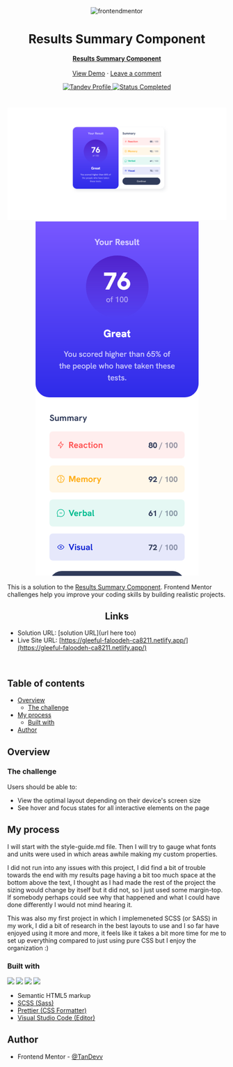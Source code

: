<div id="top"></div>

<div align="center">

  <img src="https://www.frontendmentor.io/static/images/logo-mobile.svg" alt="frontendmentor" width="80">

  <h1 align="center">Results Summary Component</h1>
  <p align="center">
    <a href="https://www.frontendmentor.io/challenges/results-summary-component-CE_K6s0maV"><strong>Results Summary Component</strong></a>
    <br />
    <br />
    <a href="https://gleeful-faloodeh-ca8211.netlify.app/">View Demo</a>
    ·
    <a href="my solution link here" target="_blank">Leave a comment</a>
  </p>
</div>

<!-- Badges -->
<div align="center">
  <!-- Profile -->
  <a href="https://www.frontendmentor.io/profile/TanDevv">
  <img src="https://img.shields.io/badge/LIAM_%7C_Tandev-FFE5B4?style=for-the-badge&logo=Frontend+Mentor&logoColor=%233F54A3" alt="Tandev Profile">
  </a>
  <!-- Status -->
    <a href="#">    
    <img src="https://img.shields.io/badge/Status-Completed-brightgreen?style=for-the-badge" alt="Status Completed">
  </a>

</div>

#

<div align="center">

![](assets/images/desktop.png)
![](assets/images/mobile.png)

</div>

This is a solution to the [Results Summary Component](https://www.frontendmentor.io/challenges/results-summary-component-CE_K6s0maV). Frontend Mentor challenges help you improve your coding skills by building realistic projects.

<h2 align="center">Links</h2>

- Solution URL: [solution URL](url here too)
- Live Site URL: [https://gleeful-faloodeh-ca8211.netlify.app/](https://gleeful-faloodeh-ca8211.netlify.app/)

<br>

## Table of contents

- [Overview](#overview)
  - [The challenge](#the-challenge)
- [My process](#my-process)
  - [Built with](#built-with)
- [Author](#author)

## Overview

### The challenge

Users should be able to:

- View the optimal layout depending on their device's screen size
- See hover and focus states for all interactive elements on the page

## My process

I will start with the style-guide.md file. Then I will try to gauge what fonts and units were used in which areas awhile making my custom properties.

I did not run into any issues with this project, I did find a bit of trouble towards the end with my results page having a bit too much space at the bottom above the text, I thought as I had made the rest of the project the sizing would change by itself but it did not, so I just used some margin-top. If somebody perhaps could see why that happened and what I could have done differently I would not mind hearing it.

This was also my first project in which I implemeneted SCSS (or SASS) in my work, I did a bit of research in the best layouts to use and I so far have enjoyed using it more and more, it feels like it takes a bit more time for me to set up everything compared to just using pure CSS but I enjoy the organization :)

### Built with

<!-- Badges -->

![](https://img.shields.io/badge/HTML5-E34F26?style=for-the-badge&logo=html5&logoColor=white)
![](https://img.shields.io/badge/SCSS-blue?style=for-the-badge&logo=Sass)
![](https://img.shields.io/badge/Prettier-F7B93E?style=for-the-badge&logo=Prettier&logoColor=white)
![](https://img.shields.io/badge/VS_Code-007ACC?style=for-the-badge&logo=visual-studio-code)

- Semantic HTML5 markup
- [SCSS (Sass)](https://sass-lang.com/)
- [Prettier (CSS Formatter)](https://prettier.io/)
- [Visual Studio Code (Editor)](https://code.visualstudio.com/)

## Author

- Frontend Mentor - [@TanDevv](https://www.frontendmentor.io/profile/TanDevv)
